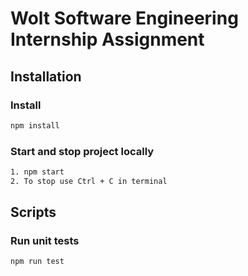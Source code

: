 # Wolt Software Engineering Internship Assignment

## Installation

### Install

```bash
npm install
```

### Start and stop project locally

```bash
1. npm start
2. To stop use Ctrl + C in terminal
```

## Scripts

### Run unit tests

```bash
npm run test
```
